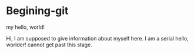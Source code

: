 # Begining-git
my hello, world!


Hi,
I am supposed to give information about myself here.
I am a serial hello, worlder! cannot get past this stage.
